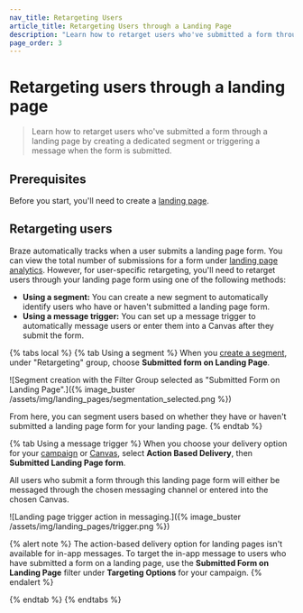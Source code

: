 ```yaml
---
nav_title: Retargeting Users
article_title: Retargeting Users through a Landing Page
description: "Learn how to retarget users who've submitted a form through a landing page."
page_order: 3
---
```


# Retargeting users through a landing page

> Learn how to retarget users who've submitted a form through a landing page by creating a dedicated segment or triggering a message when the form is submitted.

## Prerequisites

Before you start, you'll need to create a [landing page]({{site.baseurl}}/user_guide/engagement_tools/landing_pages/creating_pages/).

## Retargeting users

Braze automatically tracks when a user submits a landing page form. You can view the total number of submissions for a form under [landing page analytics]({{site.baseurl}}/user_guide/engagement_tools/landing_pages/creating_pages/#viewing-analytics). However, for user-specific retargeting, you'll need to retarget users through your landing page form using one of the following methods:

- **Using a segment:** You can create a new segment to automatically identify users who have or haven't submitted a landing page form.
- **Using a message trigger:** You can set up a message trigger to automatically message users or enter them into a Canvas after they submit the form.

{% tabs local %}
{% tab Using a segment %}
When you [create a segment]({{site.baseurl}}/user_guide/engagement_tools/segments/creating_a_segment/), under "Retargeting" group, choose **Submitted form on Landing Page**.

![Segment creation with the Filter Group selected as "Submitted Form on Landing Page".]({% image_buster /assets/img/landing_pages/segmentation_selected.png %})

From here, you can segment users based on whether they have or haven't submitted a landing page form for your landing page.
{% endtab %}

{% tab Using a message trigger %}
When you choose your delivery option for your [campaign]({{site.baseurl}}/user_guide/engagement_tools/campaigns/) or [Canvas]({{site.baseurl}}/user_guide/engagement_tools/canvas/), select **Action Based Delivery**, then **Submitted Landing Page form**.

All users who submit a form through this landing page form will either be messaged through the chosen messaging channel or entered into the chosen Canvas.

![Landing page trigger action in messaging.]({% image_buster /assets/img/landing_pages/trigger.png %})

{% alert note %}
The action-based delivery option for landing pages isn't available for in-app messages. To target the in-app message to users who have submitted a form on a landing page, use the **Submitted Form on Landing Page** filter under **Targeting Options** for your campaign.
{% endalert %}

{% endtab %}
{% endtabs %}
